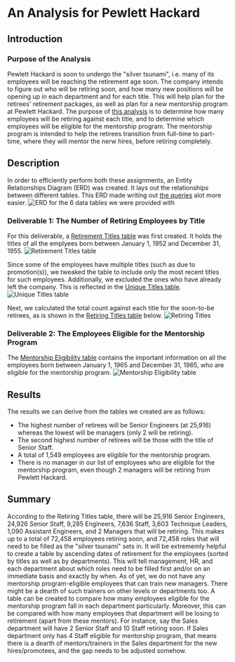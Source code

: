 # An Analysis for Pewlett Hackard

## Introduction
### Purpose of the Analysis
Pewlett Hackard is soon to undergo the "silver tsunami", i.e. many of its employees will be reaching the retirement age soon. The company intends to figure out who will be retiring soon, and how many new positions will be opening up in each department and for each title. This will help plan for the retirees' retirement packages, as well as plan for a new mentorship program at Pewlett Hackard.
The purpose of [this analysis](https://github.com/SohaT7/Pewlett-Hackard-Analysis-/blob/main/Queries/Employee_Database_challenge.sql) is to determine how many employees will be retiring against each title, and to determine which employees will be eligible for the mentorship program. The mentorship program is intended to help the retirees transition from full-time to part-time, where they will mentor the nerw hires, before retiring completely. 

## Description
In order to efficiently perform both these assignments, an Entity Relationships Diagram (ERD) was created. It lays out the relationships between different tables. This ERD made writing out [the queries](https://github.com/SohaT7/Pewlett-Hackard-Analysis-/blob/main/Queries/Employee_Database_challenge.sql) alot more easier.
![ERD for the 6 data tables we were provided with](https://github.com/SohaT7/Pewlett-Hackard-Analysis-/blob/main/EmployeeDB.png)

### Deliverable 1: The Number of Retiring Employees by Title
For this deliverable, a [Retirement Titles table](https://github.com/SohaT7/Pewlett-Hackard-Analysis-/blob/main/Data/retirement_titles.csv) was first created. It holds the titles of all the emplyees born between January 1, 1952 and December 31, 1955. 
![Retirement Titles table](https://github.com/SohaT7/Pewlett-Hackard-Analysis-/blob/main/retirement_titles.png)

Since some of the employees have multiple titles (such as due to promotion(s)), we tweaked the table to include only the most recent titles for such employees. Additionally, we excluded the ones who have already left the company. This is reflected in the [Unique Titles table](https://github.com/SohaT7/Pewlett-Hackard-Analysis-/blob/main/Data/unique_titles.csv).
![Unique Titles table](https://github.com/SohaT7/Pewlett-Hackard-Analysis-/blob/main/unique_titles.png) 

Next, we calculated the total count against each title for the soon-to-be retirees, as is shown in the [Retiring Titles table](https://github.com/SohaT7/Pewlett-Hackard-Analysis-/blob/main/Data/retiring_titles.csv) below.
![Retiring Titles](https://github.com/SohaT7/Pewlett-Hackard-Analysis-/blob/main/retiring_titles.png)

### Deliverable 2: The Employees Eligible for the Mentorship Program
The [Mentorship Eligibility table](https://github.com/SohaT7/Pewlett-Hackard-Analysis-/blob/main/Data/mentorship_eligibility.csv) contains the important information on all the employees born between January 1, 1965 and December 31, 1965, who are eligible for the mentorship program. 
![Mentorship Eligibility table](https://github.com/SohaT7/Pewlett-Hackard-Analysis-/blob/main/mentorship_eligibility.png)

## Results
The results we can derive from the tables we created are as follows:
- The highest number of retirees will be Senior Engineers (at 25,916) whereas the lowest will be managers (only 2 will be retiring). 
- The second highest number of retirees will be those with the title of Senior Staff. 
- A total of 1,549 employees are eligible for the mentorship program. 
- There is no manager in our list of employees who are eligible for the mentorship program, even though 2 managers will be retiring from Pewlett Hackard.

## Summary
According to the Retiring Titles table, there will be 25,916 Senior Engineers, 24,926 Senior Staff, 9,285 Engineers, 7,636 Staff, 3,603 Technique Leaders, 1,090 Assistant Engineers, and 2 Managers that will be retiring. This makes up to a total of 72,458 employees retiring soon, and 72,458 roles that will need to be filled as the "silver tsunami" sets in. It will be extrememly helpful to create a table by ascending dates of retirement for the employees (sorted by titles as well as by departments). This will tell management, HR, and each department about which roles need to be filled first and/or on an immediate basis and exactly by when. 
As of yet, we do not have any mentorship program-eligible employees that can train new managers. There might be a dearth of such trainers on other levels or departments too. A table can be created to compare how many employees eligible for the mentorship program fall in each department particularly. Moreover, this can be compared with how many employees that department will be losing to retirement (apart from these mentors). For instance, say the Sales department will have 2 Senior Staff and 10 Staff retiring soon. If Sales department only has 4 Staff eligible for mentorship program, that means there is a dearth of mentors/trainers in the Sales department for the new hires/promotees, and the gap needs to be adjusted somehow. 
